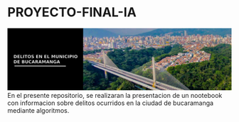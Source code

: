 # PROYECTO-FINAL-IA
![Image text](https://github.com/TMikeM/Delitos-Ocurridos-en-Bucaramanga/blob/main/Banner3.png)
En el presente repositorio, se realizaran la presentacion de un nootebook con informacion sobre delitos ocurridos en la ciudad de bucaramanga mediante algoritmos. 
